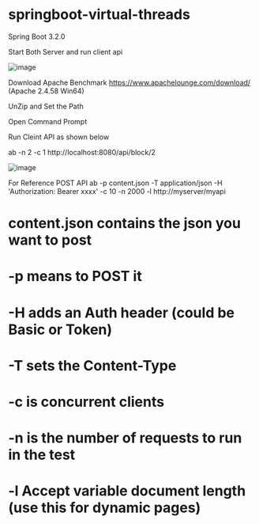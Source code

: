 # springboot-virtual-threads
Spring Boot 3.2.0





Start Both Server and run client api

![image](https://github.com/srss-pocs/springboot-virtual-threads/assets/145287517/6feb956e-27ed-4797-b892-d4e0004836de)



Download Apache Benchmark https://www.apachelounge.com/download/  (Apache 2.4.58 Win64)

UnZip and Set the Path

Open Command Prompt

Run Cleint API as shown below

ab -n 2 -c 1 http://localhost:8080/api/block/2

![image](https://github.com/srss-pocs/springboot-virtual-threads/assets/145287517/4627038f-4098-4e64-8227-21ec7e4c9c2d)
 

For Reference POST API
ab -p content.json -T application/json -H 'Authorization: Bearer xxxx' -c 10 -n 2000 -l http://myserver/myapi


# content.json contains the json you want to post
# -p means to POST it
# -H adds an Auth header (could be Basic or Token)
# -T sets the Content-Type
# -c is concurrent clients
# -n is the number of requests to run in the test
# -l Accept variable document length (use this for dynamic pages)

